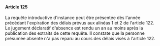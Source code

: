 #### Article 125

La requête introductive d'instance peut être présentée dès l'année précédant l'expiration des délais prévus aux alinéas 1 et 2 de l'article 122. Le jugement déclaratif d'absence est rendu un an au moins après la publication des extraits de cette requête. Il constate que la personne présumée absente n'a pas reparu au cours des délais visés à l'article 122.


